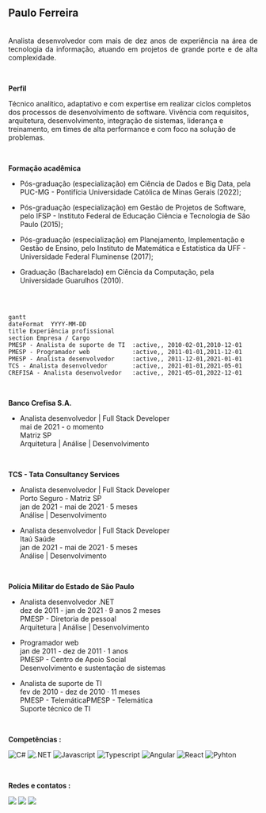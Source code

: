 ## Paulo Ferreira


<p style='text-align: justify;'> 
<br/>
Analista desenvolvedor com mais de dez anos de experiência na área de tecnologia da informação, atuando em projetos de grande porte e de alta complexidade.
</p>
<br/>


<p style='text-align: justify;'>
<b>Perfil</b><br/>

Técnico analítico, adaptativo e com expertise em realizar ciclos completos dos processos de desenvolvimento de software.
Vivência com requisitos, arquitetura, desenvolvimento, integração de sistemas, liderança e treinamento, em times de alta performance e com foco na solução de problemas.
</p>

</br>

<p style='text-align: justify;'> 
<b>Formação acadêmica</b>

* Pós-graduação (especialização) em Ciência de Dados e Big Data, pela PUC-MG - Pontifícia Universidade Católica de Minas Gerais (2022);

* Pós-graduação (especialização) em Gestão de Projetos de Software, pelo IFSP - Instituto Federal de Educação Ciência e Tecnologia de São Paulo (2015);

* Pós-graduação (especialização) em Planejamento, Implementação e Gestão de Ensino, pelo Instituto de Matemática e Estatística da UFF - Universidade Federal Fluminense (2017);

* Graduação (Bacharelado) em Ciência da Computação, pela Universidade Guarulhos (2010).
</p>

</br>


```mermaid

gantt
dateFormat  YYYY-MM-DD
title Experiência profissional
section Empresa / Cargo
PMESP - Analista de suporte de TI  :active,, 2010-02-01,2010-12-01
PMESP - Programador web            :active,, 2011-01-01,2011-12-01
PMESP - Analista desenvolvedor     :active,, 2011-12-01,2021-01-01
TCS - Analista desenvolvedor       :active,, 2021-01-01,2021-05-01
CREFISA - Analista desenvolvedor   :active,, 2021-05-01,2022-12-01

```

</br>

__Banco Crefisa S.A.__
* Analista desenvolvedor | Full Stack Developer</br>
mai de 2021 - o momento</br>
Matriz SP</br>
Arquitetura | Análise | Desenvolvimento

</br>

__TCS - Tata Consultancy Services__
* Analista desenvolvedor | Full Stack Developer</br>
Porto Seguro - Matriz SP</br>
jan de 2021 - mai de 2021 · 5 meses</br>
Análise | Desenvolvimento

* Analista desenvolvedor | Full Stack Developer</br>
Itaú Saúde</br>
jan de 2021 - mai de 2021 · 5 meses</br>
Análise | Desenvolvimento

</br>

__Polícia Militar do Estado de São Paulo__
* Analista desenvolvedor .NET</br>
dez de 2011 - jan de 2021 · 9 anos 2 meses</br>
PMESP - Diretoria de pessoal</br>
Arquitetura | Análise | Desenvolvimento

* Programador web</br>
jan de 2011 - dez de 2011 · 1 anos</br>
PMESP - Centro de Apoio Social</br>
Desenvolvimento e sustentação de sistemas

* Analista de suporte de TI</br>
fev de 2010 - dez de 2010 · 11 meses</br>
PMESP - TelemáticaPMESP - Telemática</br>
Suporte técnico de TI


</br>

__Competências :__ 

<img alt="C#" src="https://img.shields.io/badge/C%23-239120?style=for-the-badge&logo=c-sharp&logoColor=white"> <img alt=".NET" src="https://img.shields.io/badge/.NET-5C2D91?style=for-the-badge&logo=.net&logoColor=white"> <img alt="Javascript" src="https://img.shields.io/badge/JavaScript-F7DF1E?style=for-the-badge&logo=javascript&logoColor=black">
<img alt="Typescript" src="https://img.shields.io/badge/TypeScript-007ACC?style=for-the-badge&logo=typescript&logoColor=white"> <img alt="Angular" src="https://img.shields.io/badge/Angular-DD0031?style=for-the-badge&logo=angular&logoColor=whitev"> <img alt="React" src="https://img.shields.io/badge/React-20232A?style=for-the-badge&logo=react&logoColor=61DAFB"> <img alt="Pyhton" src="https://img.shields.io/badge/Python-3776AB?style=for-the-badge&logo=python&logoColor=white">

</br>

__Redes e contatos :__
<div>
<a href="https://github.com/pauloferreira000"><img src="https://img.shields.io/badge/GitHub-100000?style=for-the-badge&logo=github&logoColor=white"></a>
<a href="https://www.linkedin.com/in/pauloferreira000/"><img src="https://img.shields.io/badge/LinkedIn-0077B5?style=for-the-badge&logo=linkedin&logoColor=white"></a>
 <a href="mailto:pauloferreira000@gmail.com"><img src="https://img.shields.io/badge/Gmail-D14836?style=for-the-badge&logo=gmail&logoColor=white"></a>
</div>

</br>
</br>
